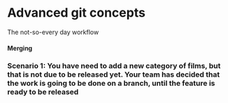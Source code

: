 # Advanced git concepts

The not-so-every day workflow

#### Merging
### Scenario 1: You have need to add a new category of films, but that is not due to be released yet. Your team has decided that the work is going to be done on a branch, until the feature is ready to be released
